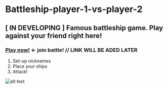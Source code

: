 # Battleship-player-1-vs-player-2

## [ IN DEVELOPING ] Famous battleship game. Play against your friend right here!

### [Play now!](https://google.com)  ← join battle! // LINK WILL BE ADED LATER

1. Set-up nicknames
2. Place your ships
3. Attack!

![alt text](https://www.pngitem.com/pimgs/m/551-5512881_transparent-battleship-png-png-download.png "Battleship")   
